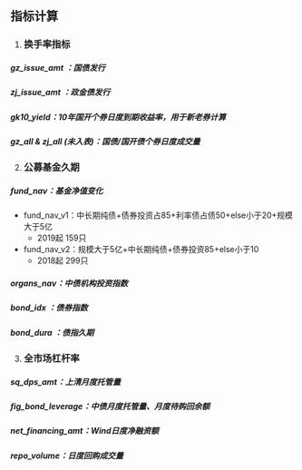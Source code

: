 ## 指标计算

1. ### 换手率指标

##### gz_issue_amt ：国债发行

##### zj_issue_amt ：政金债发行

##### gk10_yield：10年国开个券日度到期收益率，用于新老券计算

##### gz_all & zj_all (未入表)：国债/国开债个券日度成交量

2. ### 公募基金久期

##### fund_nav：基金净值变化

* fund_nav_v1：中长期纯债+债券投资占85+利率债占债50+else小于20+规模大于5亿
  * 2019起  159只
* fund_nav_v2：规模大于5亿+中长期纯债+债券投资85+else小于10
  * 2018起  299只

##### organs_nav：中债机构投资指数

##### bond_idx ：债券指数
##### bond_dura ：债指久期

3. ### 全市场杠杆率

##### sq_dps_amt：上清月度托管量
##### fig_bond_leverage：中债月度托管量、月度待购回余额
##### net_financing_amt：Wind日度净融资额
##### repo_volume：日度回购成交量

